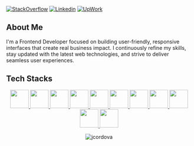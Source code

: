 [![StackOverflow](https://img.shields.io/badge/stack%20overflow-FE7A16?logo=stack-overflow&logoColor=white&style=for-the-badge)](https://stackoverflow.com/users/30674740/japhet-cordova)
[![Linkedin](https://img.shields.io/badge/linkedin-%231877F2.svg?&style=for-the-badge&logo=linkedin&logoColor=white)](https://www.linkedin.com/in/japhet-cordova-2aa591223/)
[![UpWork](https://img.shields.io/badge/UpWork-6FDA44?style=for-the-badge&logo=Upwork&logoColor=white)](https://www.upwork.com/freelancers/~0110e44c9d86f2353c)

## About Me
I'm a Frontend Developer focused on building user-friendly, responsive interfaces that create real business impact. I continuously refine my skills, stay updated with the latest web technologies, and strive to deliver seamless user experiences.

## Tech Stacks
<p align="center">
  <a href="https://wordpress.org/">
    <img src="https://cdn.jsdelivr.net/gh/devicons/devicon@latest/icons/wordpress/wordpress-original.svg" width="50" height="50" />
  </a>
  <a href="https://react.dev/">
    <img src="https://cdn.jsdelivr.net/gh/devicons/devicon@latest/icons/react/react-original.svg" width="50" height="50" />
  </a>
  <a href="https://flutter.dev/">
    <img src="https://cdn.jsdelivr.net/gh/devicons/devicon@latest/icons/flutter/flutter-original.svg" width="50" height="50" />
  </a>
  <a href="https://www.php.net/">
    <img src="https://cdn.jsdelivr.net/gh/devicons/devicon@latest/icons/php/php-original.svg" width="50" height="50" />        
  </a>
  <a href="https://www.javascript.com/">
    <img src="https://cdn.jsdelivr.net/gh/devicons/devicon@latest/icons/javascript/javascript-original.svg" width="50" height="50" />
  </a>
  <a href="https://www.typescriptlang.org/">
    <img src="https://cdn.jsdelivr.net/gh/devicons/devicon@latest/icons/typescript/typescript-original.svg" width="50" height="50" />
  </a>
  <a href="https://dart.dev/">
    <img src="https://cdn.jsdelivr.net/gh/devicons/devicon@latest/icons/dart/dart-original.svg" width="50" height="50" />          
  </a>
  <a href="https://git-scm.com/">
    <img src="https://cdn.jsdelivr.net/gh/devicons/devicon@latest/icons/git/git-original.svg" width="50" height="50" />     
  </a>
  <a href="https://www.mysql.com/">
    <img src="https://cdn.jsdelivr.net/gh/devicons/devicon@latest/icons/mysql/mysql-original.svg" width="50" height="50" />
  </a>
  <a href="https://www.java.com/en/">
    <img src="https://cdn.jsdelivr.net/gh/devicons/devicon@latest/icons/java/java-original.svg" width="50" height="50" />
  </a>
  <a href="https://www.python.org/">
    <img src="https://cdn.jsdelivr.net/gh/devicons/devicon@latest/icons/python/python-original.svg" width="50" height="50" />
  </a>
</p>

<p align="center"> <img src="https://komarev.com/ghpvc/?username=jcordova" alt="jcordova" /> </p>
